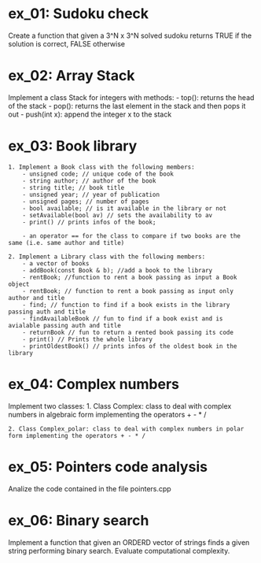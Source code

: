 # ex_01: Sudoku check
Create a function that given a 3^N x 3^N solved sudoku returns TRUE if the solution is correct, FALSE otherwise

# ex_02: Array Stack
Implement a class Stack for integers with methods:
    - top(): returns the head of the stack
    - pop(): returns the last element in the stack and then pops it out
    - push(int x): append the integer x to the stack

# ex_03: Book library
    1. Implement a Book class with the following members:
        - unsigned code; // unique code of the book
        - string author; // author of the book
        - string title; // book title
        - unsigned year; // year of publication
        - unsigned pages; // number of pages
        - bool available; // is it available in the library or not
        - setAvailable(bool av) // sets the availability to av
        - print() // prints infos of the book;
        
        - an operator == for the class to compare if two books are the same (i.e. same author and title)
    
    2. Implement a Library class with the following members:
        - a vector of books
        - addBook(const Book & b); //add a book to the library
        - rentBook; //function to rent a book passing as input a Book object
        - rentBook; // function to rent a book passing as input only author and title
        - find; // function to find if a book exists in the library passing auth and title
        - findAvailableBook // fun to find if a book exist and is avialable passing auth and title
        - returnBook // fun to return a rented book passing its code
        - print() // Prints the whole library
        - printOldestBook() // prints infos of the oldest book in the library

# ex_04: Complex numbers
Implement two classes:
    1. Class Complex: class to deal with complex numbers in algebraic form implementing the operators + - * /

    2. Class Complex_polar: class to deal with complex numbers in polar form implementing the operators + - * /

# ex_05: Pointers code analysis 
Analize the code contained in the file pointers.cpp

# ex_06: Binary search
Implement a function that given an ORDERD vector of strings finds a given string performing binary search. Evaluate computational complexity.


